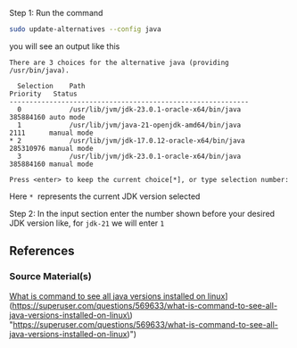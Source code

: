 

Step 1: Run the command
```bash  
sudo update-alternatives --config java  
```

you will see an output like this
```  
There are 3 choices for the alternative java (providing /usr/bin/java).

  Selection    Path                                          Priority   Status  
------------------------------------------------------------  
  0            /usr/lib/jvm/jdk-23.0.1-oracle-x64/bin/java    385884160 auto mode  
  1            /usr/lib/jvm/java-21-openjdk-amd64/bin/java    2111      manual mode  
* 2            /usr/lib/jvm/jdk-17.0.12-oracle-x64/bin/java   285310976 manual mode  
  3            /usr/lib/jvm/jdk-23.0.1-oracle-x64/bin/java    385884160 manual mode

Press <enter> to keep the current choice[*], or type selection number:

```

Here `*`  represents the current JDK version selected

Step 2: In the input section enter the number shown before your desired JDK version like, for `jdk-21` we will enter `1`

## References

### Source Material(s)  
[What is command to see all java versions installed on linux]([https://superuser.com/questions/569633/what-is-command-to-see-all-java-versions-installed-on-linux)](https://superuser.com/questions/569633/what-is-command-to-see-all-java-versions-installed-on-linux\) "https://superuser.com/questions/569633/what-is-command-to-see-all-java-versions-installed-on-linux)")